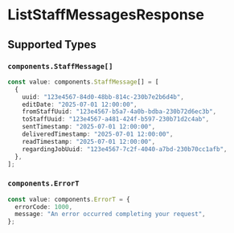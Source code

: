 # ListStaffMessagesResponse


## Supported Types

### `components.StaffMessage[]`

```typescript
const value: components.StaffMessage[] = [
  {
    uuid: "123e4567-84d0-48bb-814c-230b7e2b6d4b",
    editDate: "2025-07-01 12:00:00",
    fromStaffUuid: "123e4567-b5a7-4a0b-bdba-230b72d6ec3b",
    toStaffUuid: "123e4567-a481-424f-b597-230b71d2c4ab",
    sentTimestamp: "2025-07-01 12:00:00",
    deliveredTimestamp: "2025-07-01 12:00:00",
    readTimestamp: "2025-07-01 12:00:00",
    regardingJobUuid: "123e4567-7c2f-4040-a7bd-230b70cc1afb",
  },
];
```

### `components.ErrorT`

```typescript
const value: components.ErrorT = {
  errorCode: 1000,
  message: "An error occurred completing your request",
};
```

